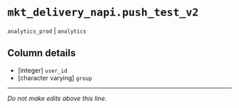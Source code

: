 # `mkt_delivery_napi.push_test_v2`
`analytics_prod` | `analytics`

## Column details
* [integer]   `user_id`
* [character varying] `group`

-------------------------------------------------------------------------------
*Do not make edits above this line.*

